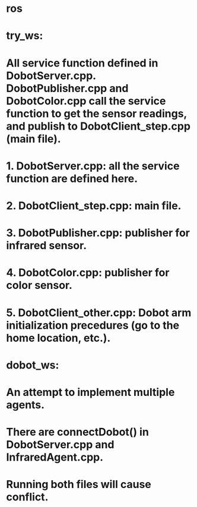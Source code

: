 # ros

# try_ws:
# All service function defined in DobotServer.cpp. DobotPublisher.cpp and DobotColor.cpp call the service function to get the sensor readings, and publish to DobotClient_step.cpp (main file).
# 1. DobotServer.cpp: all the service function are defined here.
# 2. DobotClient_step.cpp: main file.
# 3. DobotPublisher.cpp: publisher for infrared sensor.
# 4. DobotColor.cpp: publisher for color sensor.
# 5. DobotClient_other.cpp: Dobot arm initialization precedures (go to the home location, etc.).

# dobot_ws:
# An attempt to implement multiple agents.
# There are connectDobot() in DobotServer.cpp and InfraredAgent.cpp.
# Running both files will cause conflict.
